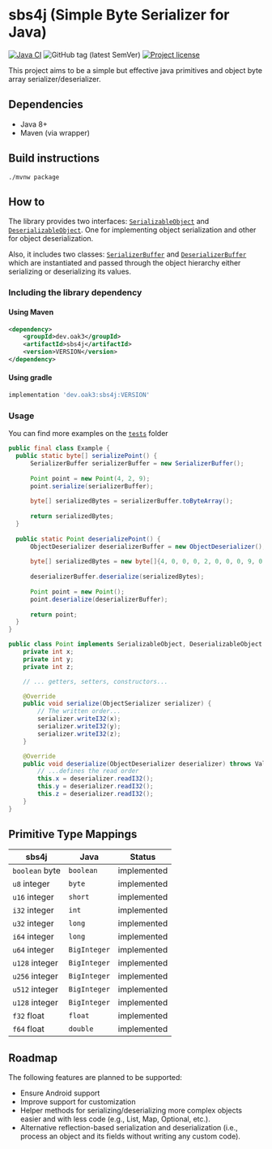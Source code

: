 # sbs4j (Simple Byte Serializer for Java)

[![Java CI](https://github.com/oak/sbs4j/actions/workflows/build.yml/badge.svg)](https://github.com/oak/sbs4j/actions/workflows/build.yml)
![GitHub tag (latest SemVer)](https://img.shields.io/github/v/tag/oak/sbs4j?sort=semver)
[![Project license](https://img.shields.io/badge/license-Apache%202-blue)](https://www.apache.org/licenses/LICENSE-2.0.txt)

This project aims to be a simple but effective java primitives and object byte array serializer/deserializer.

## Dependencies

- Java 8+
- Maven (via wrapper)

## Build instructions

```
./mvnw package
```

## How to

The library provides two interfaces: [`SerializableObject`] and [`DeserializableObject`]. One for implementing object
serialization and other for object deserialization.

Also, it includes two classes: [`SerializerBuffer`] and [`DeserializerBuffer`] which are instantiated and passed through
the object hierarchy either serializing or deserializing its values.

### Including the library dependency

#### Using Maven

``` xml
<dependency>
    <groupId>dev.oak3</groupId>
    <artifactId>sbs4j</artifactId>
    <version>VERSION</version>
</dependency>
```

#### Using gradle

``` groovy
implementation 'dev.oak3:sbs4j:VERSION'
```

### Usage

You can find more examples on the [`tests`] folder

``` java
public final class Example {
  public static byte[] serializePoint() {
      SerializerBuffer serializerBuffer = new SerializerBuffer();
      
      Point point = new Point(4, 2, 9);
      point.serialize(serializerBuffer);
      
      byte[] serializedBytes = serializerBuffer.toByteArray();
      
      return serializedBytes;
  }
  
  public static Point deserializePoint() {
      ObjectDeserializer deserializerBuffer = new ObjectDeserializer();
      
      byte[] serializedBytes = new byte[]{4, 0, 0, 0, 2, 0, 0, 0, 9, 0, 0, 0};
      
      deserializerBuffer.deserialize(serializedBytes);    
  
      Point point = new Point();
      point.deserialize(deserializerBuffer);
      
      return point;
  }
}

public class Point implements SerializableObject, DeserializableObject {
    private int x;
    private int y;
    private int z;

    // ... getters, setters, constructors...

    @Override
    public void serialize(ObjectSerializer serializer) {
        // The written order...
        serializer.writeI32(x);
        serializer.writeI32(y);
        serializer.writeI32(z);
    }

    @Override
    public void deserialize(ObjectDeserializer deserializer) throws ValueDeserializationException {
        // ...defines the read order
        this.x = deserializer.readI32();
        this.y = deserializer.readI32();
        this.z = deserializer.readI32();
    }
}
```

## Primitive Type Mappings

| sbs4j          | Java         | Status      |
|----------------|--------------|-------------|
| `boolean` byte | `boolean`    | implemented |
| `u8` integer   | `byte`       | implemented |
| `u16` integer  | `short`      | implemented |
| `i32` integer  | `int`        | implemented |
| `u32` integer  | `long`       | implemented |
| `i64` integer  | `long`       | implemented |
| `u64` integer  | `BigInteger` | implemented |
| `u128` integer | `BigInteger` | implemented |
| `u256` integer | `BigInteger` | implemented |
| `u512` integer | `BigInteger` | implemented |
| `u128` integer | `BigInteger` | implemented |
| `f32` float    | `float`      | implemented |
| `f64` float    | `double`     | implemented |

## Roadmap

The following features are planned to be supported:

- Ensure Android support
- Improve support for customization
- Helper methods for serializing/deserializing more complex objects easier and with less code (e.g., List, Map,
  Optional, etc.).
- Alternative reflection-based serialization and deserialization (i.e., process an object and its fields without writing any custom
  code).

[`SerializerBuffer`]: https://github.com/oak/sbs4j/blob/main/src/main/java/dev/oak3/sbs4j/SerializerBuffer.java

[`DeserializerBuffer`]: https://github.com/oak/sbs4j/blob/main/src/main/java/dev/oak3/sbs4j/DeserializerBuffer.java

[`SerializableObject`]: https://github.com/oak/sbs4j/blob/main/src/main/java/dev/oak3/sbs4j/interfaces/SerializableObject.java

[`DeserializableObject`]: https://github.com/oak/sbs4j/blob/main/src/main/java/dev/oak3/sbs4j/interfaces/DeserializableObject.java

[`tests`]: https://github.com/oak/sbs4j/blob/main/src/test/java/dev/oak3/sbs4j/